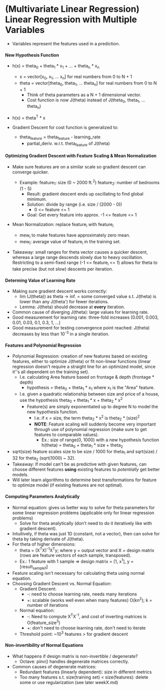 # (Multivariate Linear Regression) Linear Regression with Multiple Variables
* Variables represent the features used in a prediction.

#### New Hypothesis Function
* h(x) = theta<sub>0</sub> + theta<sub>1</sub> * x<sub>1</sub> + ... + theta<sub>n</sub> * x<sub>n</sub>
  * x = vector[x<sub>0</sub>, x<sub>1</sub>, ... x<sub>n</sub>] for real numbers from 0 to N + 1
  * theta = vector[theta<sub>0</sub>, theta<sub>1</sub>, ... theta<sub>n</sub>] for real numbers from 0 to N + 1
    * Think of theta parameters as a N + 1 dimensional vector.
    * Cost function is now J(theta) instead of J(theta<sub>0</sub>, theta<sub>1</sub>, ... theta<sub>n</sub>)
* h(x) = theta<sup>T</sup> * x

* Gradient Descent for cost function is generalized to:
  * theta<sub>feature</sub> = theta<sub>feature</sub> - learning\_rate
    * partial\_deriv. w.r.t. theta<sub>feature</sub> of J(theta)

#### Optimizing Gradient Descent with Feature Scaling & Mean Normalization
* Make sure features are on a similar scale so gradient descent can converge
  quicker.
  * Example: feature<sub>1</sub>: size (0 ~ 2000 ft.<sup>2</sup>)
             feature<sub>2</sub>: number of bedrooms (1 - 5)
    * Result: gradient descent ends up oscillating to find global minimum.
    * Solution: divide by range (i.e. size / (2000 - 0))
      * 0 <= feature <= 1
    * Goal: Get every feature into approx. -1 <= feature <= 1

* Mean Normalization: replace feature<sub>i</sub> with feature<sub>i</sub>
  - mew<sub>i</sub> to make features have approximately zero mean. 
  * mew<sub>i</sub>: average value of feature<sub>i</sub> in the training set.

* Takeaway: small ranges for theta vector causes a quicker descent, whereas
  a large range descends slowly due to heavy oscillation. Restricting to
a semi-fixed range (-1 <= feature<sub>i</sub> <= 1) allows for theta to take
precise (but not slow) descents per iteration.

#### Determing Value of Learning Rate
* Making sure gradient descent works correctly:
  * lim (J(theta)) as theta -> inf. = some converged value s.t. J(theta) is
    lower than any J(theta') for fewer iterations. 
  * Lemma: J(theta) should decrease at **every** iteration.
* Common cause of diverging J(theta): large values for learning rate.
* Good measurement for learning rate: three-fold increases (0.001, 0.003, 0.01,
  0.03, 0.1, 0.3, 1, ...)
* Good measurement for testing convergence point reached: J(theta) decreases by
  less than 10<sup>-3</sup> in a single iteration.

#### Features and Polynomial Regression
* Polynomial Regression: creation of new features based on existing features, either to optimize J(theta) or fit non-linear functions (linear regression doesn't require a straight line for an optimized model, since it''s all dependent on the training set).
  * I.e. calculating Area feature based on frontage & depth (frontage * depth)
    * hypothesis = theta<sub>0</sub> + theta<sub>1</sub> * x<sub>1</sub> where
      x<sub>1</sub> is the "Area" feature.
  * I.e. given a quadratic relationship between size and price of a house, use
    the hypothesis theta<sub>0</sub> + theta<sub>1</sub> * x + theta<sub>2</sub> * x<sup>2</sup> 
    * Feature(s) are simply exponentiated up to degree N to model the new
      hypothesis function.
      * I.e. if x = size, the term theta<sub>2</sub> * x<sup>2</sup> is
        theta<sub>2</sub> * (size)<sup>2</sup>
      * **NOTE**: Feature scaling will suddenly become very important through
        use of polynomial regression (make sure to get features to comparable
values).
        * Ex.: size of range(0, 1000) with a new hypothesis function h(theta)
          = theta<sub>0</sub> + theta<sub>1</sub> * size + theta<sub>2</sub>
* sqrt(size) feature scales size to be size / 1000 for theta<sub>1</sub> and sqrt(size) / 32 for theta<sub>2</sub> (sqrt(1000) ~ 32).
* Takeaway: If model can't be as predictive with given features, can choose
  different features **using** existing features to *potentially* get better
models. 
* Will later learn algorithms to determine best transformations for feature to
  optimize model (if existing features are not optimal).

#### Computing Parameters Analytically
* Normal equation: gives us better way to solve for theta parameters for some
  linear regression problems (applicable only for linear regression problems)
  * Solve for theta analytically (don't need to do it iteratively like with
    gradient descent).
* Intuitively, if theta was just 1D (constant, not a vector), then can solve
  for theta by taking derivate of J(theta).
* For theta of higher dimensions:
  * theta = (X<sup>T</sup>X)<sup>-1</sup>X<sup>T</sup>y; where y = output
    vector and X = design matrix (rows are feature vectors of each sample, transposed).
  * Ex.: 1 feature with 1 sample => design matrix = [1, x<sup>1</sup>], y = [result<sub>sample1</sub>]
* Feature scaling isn't necessary for calculating theta using normal equation.
* Choosing Gradient Descent vs. Normal Equation:
  * Gradient Descent: 
    * -: need to choose learning rate, needs many iterations
    * +: scalable (works well even when many features) O(kn<sup>2</sup>); k = number of iterations
  * Normal equation:
    * -: Need to compute X<sup>T</sup>X<sup>-1</sup>, and cost of inverting matrices is O(feature\_size<sup>3</sup>)
    * +: don't need to choose learning rate, don't need to iterate 
  * Threshold point: ~10<sup>3</sup> features > for gradient descent

#### Non-invertibility of Normal Equations
* What happens if design matrix is non-invertible / degenerate? 
  * Octave: pinv() handles degenerate matrices correctly.
* Common causes of degenerate matrices:
  * Redundant features (linearly dependent): size in different metrics
  * Too many features s.t. size(training set) < size(features): delete some or use regularization (see later weekX.md)
  
